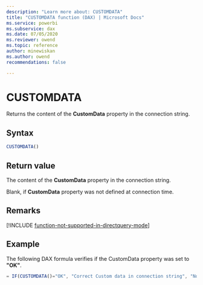 ```yaml
---
description: "Learn more about: CUSTOMDATA"
title: "CUSTOMDATA function (DAX) | Microsoft Docs"
ms.service: powerbi 
ms.subservice: dax 
ms.date: 07/05/2020
ms.reviewer: owend
ms.topic: reference
author: minewiskan
ms.author: owend 
recommendations: false

---
```

# CUSTOMDATA

Returns the content of the **CustomData** property in the connection string.  
  
## Syntax  
  
```js
CUSTOMDATA()  
```
  
## Return value

The content of the **CustomData** property in the connection string.  
  
Blank, if **CustomData** property was not defined at connection time.  

## Remarks

[!INCLUDE [function-not-supported-in-directquery-mode](includes/function-not-supported-in-directquery-mode.md)]

## Example

The following DAX formula verifies if the CustomData property was set to **"OK"**.  
  
```js
= IF(CUSTOMDATA()="OK", "Correct Custom data in connection string", "No custom data in connection string property or unexpected value")  
```
